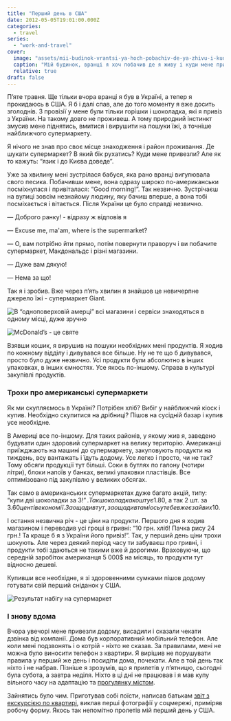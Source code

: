 ```yaml
---
title: "Перший день в США"
date: 2012-05-05T19:01:00.000Z
categories:
  - travel
series:
  - "work-and-travel"
cover:
  image: "assets/mii-budinok-vrantsi-ya-hoch-pobachiv-de-ya-zhivu-i-kudi-mene-privezli-702c.jpg"
  caption: "Мій будинок, вранці я хоч побачив де я живу і куди мене привезли 😅"
  relative: true
draft: false
---
```


П’яте травня. Ще тільки вчора вранці я був в Україні, а тепер я прокидаюсь в США. Я б і далі спав, але до того моменту я вже досить зголоднів. З провізії у мене були тільки горішки і шоколадка, які я привіз з України. На такому довго не проживеш. А тому природний інстинкт змусив мене піднятись, вмитися і вирушити на пошуки їжі, а точніше найближчого супермаркету.

Я нічого не знав про своє місце знаходження і район проживання. Де шукати супермаркет? В який бік рухатись? Куди мене привезли? Але як то кажуть: “язик і до Києва доведе”.

Уже за хвилину мені зустрілася бабуся, яка рано вранці вигулювала свого песика. Побачивши мене, вона одразу широко по-американськи посміхнулася і привіталася: “Good morning!”. Так незвично. Зустрічаєш на вулиці зовсім незнайому людину, яку бачиш вперше, а вона тобі посміхається і вітається. Після України це було справді незвично.

— Доброго ранку! - відразу ж відповів я

— Excuse me, ma'am, where is the supermarket?

— О, вам потрібно йти прямо, потім повернути праворуч і ви побачите супермаркет, Макдональдс і різні магазини.

— Дуже вам дякую!

— Нема за що!

Так я і зробив. Вже через п’ять хвилин я знайшов це невичерпне джерело їжі - супермаркет Giant.

![В “одноповерховій амерці” всі магазини і сервіси знаходяться в одному місці, дуже зручно](assets/v-odnopoverhovii-amertsi-vsi-magazini-i-servisi-znahodyatsya-v-odnomu-mistsi-duzhe-zruchno-6219.jpg "В “одноповерховій амерці” всі магазини і сервіси знаходяться в одному місці, дуже зручно")

![McDonald’s - це святе](assets/mcdonalds-tse-svyate-3553.jpg "McDonald’s - це святе")

Взявши кошик, я вирушив на пошуки необхідних мені продуктів. Я ходив по кожному відділу і дивувався все більше. Ну не те що б дивувався, просто було дуже незвично. Усі продукти були абсолютно в інших упаковках, в інших ємностях. Усе якось по-іншому. Справа в культурі закупівлі продуктів.

### Трохи про американські супермаркети

Як ми скупляємось в Україні? Потрібен хліб? Вибіг у найближчий кіоск і купив. Необхідно скупитися на дрібниці? Пішов на сусідній базар і купив усе необхідне.

В Америці все по-іншому. Для таких районів, у якому жив я, заведено будувати один здоровий супермаркет на велику територію. Американці приїжджають на машині до супермаркету, закуповують продукти на тиждень, всу вантажать і їдуть додому. Усе легко і просто, чи не так? Тому обсяги продукції тут більші. Соки в бутлях по галону (чотири літри), блоки напоїв у банках, великі упаковки пластівців. Все оптимізовано під закупівлю у великих обсягах.

Так само в американських супермаркетах дуже багато акцій, типу: “купи дві шоколадки за 3$!”. Так шоколадка коштує 1.80$, а так 2 шт. за 3$. 60 центів економії. Заощадив тут, заощадив там і ось у тебе вже є зайвих 10$.

І остання незвична річ - це ціни на продукти. Першого дня я ходив магазином і переводив усі гроші в гривні: “10 грн. хліб! Пачка рису 24 грн.! Та краще б я з України його привіз!”. Так, у перший день ціни трохи шокують. Але через деякий період часу ти забуваєш про гривні, і продукти тобі здаються не такими вже й дорогими. Враховуючи, що середній заробіток американця 5 000$ на місяць, то продукти тут відносно дешеві.

Купивши все необхідне, я зі здоровенними сумками пішов додому готувати свій перший сніданок у США.

![Результат набігу на супермаркет](assets/rezultat-nabigu-na-supermarket-1135.jpg "Результат набігу на супермаркет")

### І знову вдома

Вчора увечорі мене привезли додому, висадили і сказали чекати дзвінка від компанії. Дома був корпоративний мобільний телефон. Але коли мені подзвонять і о котрій - ніхто не сказав. За правилами, мені не можна було виносити телефон з квартири. Я вирішив не порушувати правила у перший же день і посидіти дома, почекати. Але в той день так ніхто і не набрав. Пізніше я зрозумів, що я прилетів у п’ятницю, сьогодні була субота, а завтра неділя. Ніхто в ці дні не працював і я мав купу вільного часу на адаптацію та [прогулянку містом](/posts/misto-eshbern).

Зайнятись було чим. Приготував собі поїсти, написав батькам [звіт з екскурсією по квартирі](/posts/ekskursiya-po-moii-pershii-kvartiri-20852-isherwood-terace-apr-204-ashburn-va), виклав перші фотографії у соцмережі, приміряв робочу форму. Якось так непомітно пролетів мій перший день у США.
